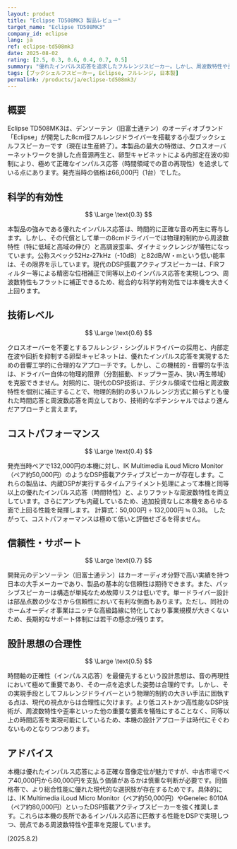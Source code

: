```yaml
---
layout: product
title: "Eclipse TD508MK3 製品レビュー"
target_name: "Eclipse TD508MK3"
company_id: eclipse
lang: ja
ref: eclipse-td508mk3
date: 2025-08-02
rating: [2.5, 0.3, 0.6, 0.4, 0.7, 0.5]
summary: "優れたインパルス応答を追求したフルレンジスピーカー。しかし、周波数特性や歪率、そして現代のDSP技術が可能にするコストパフォーマンスには大きな課題がある。"
tags: [ブックシェルフスピーカー, Eclipse, フルレンジ, 日本製]
permalink: /products/ja/eclipse-td508mk3/
---
```


## 概要

Eclipse TD508MK3は、デンソーテン（旧富士通テン）のオーディオブランド「Eclipse」が開発した8cm径フルレンジドライバーを搭載する小型ブックシェルフスピーカーです（現在は生産終了）。本製品の最大の特徴は、クロスオーバーネットワークを排した点音源再生と、卵型キャビネットによる内部定在波の抑制により、極めて正確なインパルス応答（時間領域での音の再現性）を追求している点にあります。発売当時の価格は66,000円（1台）でした。

## 科学的有効性

$$ \Large \text{0.3} $$

本製品の強みである優れたインパルス応答は、時間的に正確な音の再生に寄与します。しかし、その代償として単一の8cmドライバーでは物理的制約から周波数特性（特に低域と高域の伸び）と高調波歪率、ダイナミックレンジが犠牲になっています。公称スペック52Hz-27kHz（-10dB）と82dB/W・mという低い能率は、その限界を示しています。現代のDSP搭載アクティブスピーカーは、FIRフィルター等による精密な位相補正で同等以上のインパルス応答を実現しつつ、周波数特性もフラットに補正できるため、総合的な科学的有効性では本機を大きく上回ります。

## 技術レベル

$$ \Large \text{0.6} $$

クロスオーバーを不要とするフルレンジ・シングルドライバーの採用と、内部定在波や回折を抑制する卵型キャビネットは、優れたインパルス応答を実現するための音響工学的に合理的なアプローチです。しかし、この機械的・音響的な手法は、ドライバー自体の物理的限界（分割振動、ドップラー歪み、狭い再生帯域）を克服できません。対照的に、現代のDSP技術は、デジタル領域で位相と周波数特性を個別に補正することで、物理的制約の多いフルレンジ方式に頼らずとも優れた時間応答と周波数応答を両立しており、技術的なポテンシャルではより進んだアプローチと言えます。

## コストパフォーマンス

$$ \Large \text{0.4} $$

発売当時ペアで132,000円の本機に対し、IK Multimedia iLoud Micro Monitor（ペア約50,000円）のようなDSP搭載アクティブスピーカーが存在します。これらの製品は、内蔵DSPが実行するタイムアライメント処理によって本機と同等以上の優れたインパルス応答（時間特性）と、よりフラットな周波数特性を両立しています。さらにアンプも内蔵しているため、追加投資なしに本機をあらゆる面で上回る性能を発揮します。
計算式：50,000円 ÷ 132,000円 ≒ 0.38。
したがって、コストパフォーマンスは極めて低いと評価せざるを得ません。

## 信頼性・サポート

$$ \Large \text{0.7} $$

開発元のデンソーテン（旧富士通テン）はカーオーディオ分野で高い実績を持つ日本の大手メーカーであり、製品の基本的な信頼性は期待できます。また、パッシブスピーカーは構造が単純なため故障リスクは低いです。単一ドライバー設計は部品点数の少なさから信頼性において有利な側面もあります。ただし、同社のホームオーディオ事業はニッチな高級路線に特化しており事業規模が大きくないため、長期的なサポート体制には若干の懸念が残ります。

## 設計思想の合理性

$$ \Large \text{0.5} $$

時間軸の正確性（インパルス応答）を最優先するという設計思想は、音の再現性において極めて重要であり、その一点を追求した姿勢は合理的です。しかし、その実現手段としてフルレンジドライバーという物理的制約の大きい手法に固執する点は、現代の視点からは合理性に欠けます。より低コストかつ高性能なDSP技術が、周波数特性や歪率といった他の重要な要素を犠牲にすることなく、同等以上の時間応答を実現可能にしているため、本機の設計アプローチは時代にそぐわないものとなりつつあります。

## アドバイス

本機は優れたインパルス応答による正確な音像定位が魅力ですが、中古市場でペア40,000円から80,000円を支払う価値があるかは慎重な判断が必要です。同価格帯で、より総合性能に優れた現代的な選択肢が存在するためです。具体的には、IK Multimedia iLoud Micro Monitor（ペア約50,000円）やGenelec 8010A（ペア約80,000円）といったDSP搭載アクティブスピーカーを強く推奨します。これらは本機の長所であるインパルス応答に匹敵する性能をDSPで実現しつつ、弱点である周波数特性や歪率を克服しています。

(2025.8.2)
